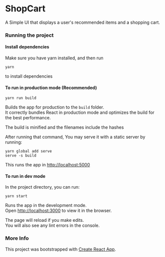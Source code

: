 # ShopCart

A Simple UI that displays a user's recommended items and a shopping cart.

### Running the project

#### Install dependencies

Make sure you have yarn installed, and then run

```
yarn
```

to install dependencies

#### To run in production mode (Recommended)

```
yarn run build
```

Builds the app for production to the `build` folder.<br>
It correctly bundles React in production mode and optimizes the build for the best performance.

The build is minified and the filenames include the hashes

After running that command, You may serve it with a static server by running:

  ```
  yarn global add serve
  serve -s build
  ```

This runs the app in [http://localhost:5000](http://localhost:5000)


#### To run in dev mode

In the project directory, you can run:

```
yarn start
```

Runs the app in the development mode.<br>
Open [http://localhost:3000](http://localhost:3000) to view it in the browser.

The page will reload if you make edits.<br>
You will also see any lint errors in the console.



### More Info

This project was bootstrapped with [Create React App](https://github.com/facebook/create-react-app).


